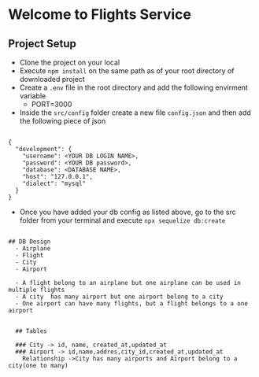 # Welcome to Flights Service

## Project Setup

- Clone the project on your local
- Execute `npm install` on the same path as of your root directory of downloaded project
- Create a `.env` file in the root directory and add the following envirment variable
    - PORT=3000
- Inside the `src/config` folder create a new file `config.json` and then add the following piece of json
```

{
  "development": {
    "username": <YOUR DB LOGIN NAME>,
    "password": <YOUR DB password>,
    "database": <DATABASE NAME>,
    "host": "127.0.0.1",
    "dialect": "mysql"
  }
}

```
- Once you have added your db config as listed above, go to the  src folder from your terminal and execute `npx sequelize db:create`
```

## DB Design
  - Airplane
  - Flight
  - City
  - Airport

  - A flight belong to an airplane but one airplane can be used in multiple flights
  - A city  has many airport but one airport belong to a city
  - One airport can have many flights, but a flight belongs to a one airport
  

  ## Tables

  ### City -> id, name, created_at,updated_at
  ### Airport -> id,name,addres,city_id,created_at,updated_at
    Relationship ->City has many airports and Airport belong to a city(one to many)
    